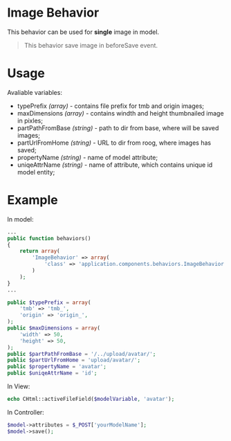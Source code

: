 Image Behavior
=================
This behavior can be used for **single** image in model.
> This behavior save image in beforeSave event. 

Usage
======
Avaliable variables:
* typePrefix *(array)* -  contains file prefix for tmb and origin images;
* maxDimensions *(array)* - contains windth and height thumbnailed image in pixles;
* partPathFromBase *(string)* - path to dir from base, where will be saved images;
* partUrlFromHome *(string)* - URL to dir from roog, where images has saved;
* propertyName *(string)* - name of model attribute;
* uniqeAttrName *(string)* - name of attribute, which contains unique id model entity;

Example
=======
In model:
```php
...
public function behaviors()
{
    return array(
        'ImageBehavior' => array(
            'class' => 'application.components.behaviors.ImageBehavior',
        )
    );
}
...

public $typePrefix = array(
    'tmb' => 'tmb_',
    'origin' => 'origin_',
);
public $maxDimensions = array(
    'width' => 50,
    'height' => 50,
);
public $partPathFromBase = '/../upload/avatar/';
public $partUrlFromHome = 'upload/avatar/';
public $propertyName = 'avatar';
public $uniqeAttrName = 'id';
```
In View:
```php
echo CHtml::activeFileField($modelVariable, 'avatar');
```
In Controller:
```php
$model->attributes = $_POST['yourModelName'];
$model->save();
```
